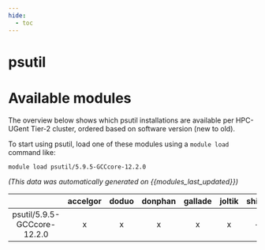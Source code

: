 ```yaml
---
hide:
  - toc
---
```


psutil
======

# Available modules


The overview below shows which psutil installations are available per HPC-UGent Tier-2 cluster, ordered based on software version (new to old).

To start using psutil, load one of these modules using a `module load` command like:

```shell
module load psutil/5.9.5-GCCcore-12.2.0
```

*(This data was automatically generated on {{modules_last_updated}})*  

| |accelgor|doduo|donphan|gallade|joltik|shinx|skitty|
| :---: | :---: | :---: | :---: | :---: | :---: | :---: | :---: |
|psutil/5.9.5-GCCcore-12.2.0|x|x|x|x|x|-|x|
